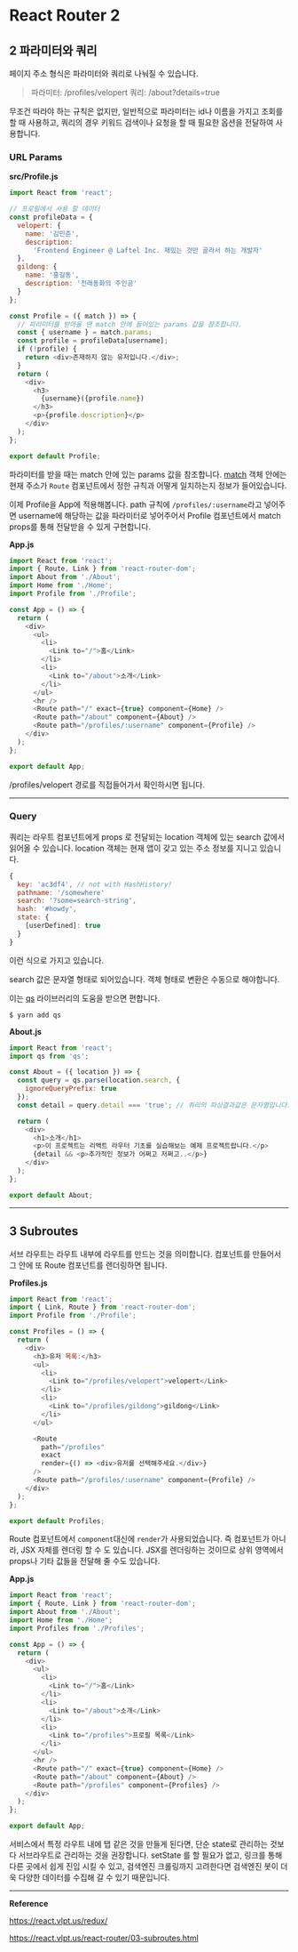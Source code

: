 # React Router 2



## 2 파라미터와 쿼리

페이지 주소 형식은 파라미터와 쿼리로 나눠질 수 있습니다.

>파라미터: /profiles/velopert
>쿼리: /about?details=true



무조건 따라야 하는 규칙은 없지만, 일반적으로 파라미터는 id나 이름을 가지고 조회를 할 때 사용하고, 쿼리의 경우 키워드 검색이나 요청을 할 때 필요한 옵션을 전달하여 사용합니다.



### URL Params

**src/Profile.js**

```javascript
import React from 'react';

// 프로필에서 사용 할 데이터
const profileData = {
  velopert: {
    name: '김민준',
    description:
      'Frontend Engineer @ Laftel Inc. 재밌는 것만 골라서 하는 개발자'
  },
  gildong: {
    name: '홍길동',
    description: '전래동화의 주인공'
  }
};

const Profile = ({ match }) => {
  // 파라미터를 받아올 땐 match 안에 들어있는 params 값을 참조합니다.
  const { username } = match.params;
  const profile = profileData[username];
  if (!profile) {
    return <div>존재하지 않는 유저입니다.</div>;
  }
  return (
    <div>
      <h3>
        {username}({profile.name})
      </h3>
      <p>{profile.description}</p>
    </div>
  );
};

export default Profile;
```

파라미터를 받을 때는 match 안에 있는 params 값을 참조합니다.  [match](https://reacttraining.com/react-router/web/api/match) 객체 안에는 현재 주소가 `Route` 컴포넌트에서 정한 규칙과 어떻게 일치하는지 정보가 들어있습니다.

이제 Profile을 App에 적용해봅니다. path 규칙에 `/profiles/:username`라고 넣어주면 username에 해당하는 값을 파라미터로 넣어주어서 Profile 컴포넌트에서 match props를 통해 전달받을 수 있게 구현합니다.

**App.js**

```javascript
import React from 'react';
import { Route, Link } from 'react-router-dom';
import About from './About';
import Home from './Home';
import Profile from './Profile';

const App = () => {
  return (
    <div>
      <ul>
        <li>
          <Link to="/">홈</Link>
        </li>
        <li>
          <Link to="/about">소개</Link>
        </li>
      </ul>
      <hr />
      <Route path="/" exact={true} component={Home} />
      <Route path="/about" component={About} />
      <Route path="/profiles/:username" component={Profile} />
    </div>
  );
};

export default App;
```



/profiles/velopert 경로를 직접들어가서 확인하시면 됩니다.



---

### Query

쿼리는 라우트 컴포넌트에게 props 로 전달되는 location 객체에 있는 search 값에서 읽어올 수 있습니다. location 객체는 현재 앱이 갖고 있는 주소 정보를 지니고 있습니다.

```javascript
{
  key: 'ac3df4', // not with HashHistory!
  pathname: '/somewhere'
  search: '?some=search-string',
  hash: '#howdy',
  state: {
    [userDefined]: true
  }
}
```

이런 식으로 가지고 있습니다.

search 값은 문자열 형태로 되어있습니다. 객체 형태로 변환은 수동으로 해야합니다.

이는 [qs](https://www.npmjs.com/package/qs) 라이브러리의 도움을 받으면 편합니다.

```
$ yarn add qs
```



**About.js**

```javascript
import React from 'react';
import qs from 'qs';

const About = ({ location }) => {
  const query = qs.parse(location.search, {
    ignoreQueryPrefix: true
  });
  const detail = query.detail === 'true'; // 쿼리의 파싱결과값은 문자열입니다.

  return (
    <div>
      <h1>소개</h1>
      <p>이 프로젝트는 리액트 라우터 기초를 실습해보는 예제 프로젝트랍니다.</p>
      {detail && <p>추가적인 정보가 어쩌고 저쩌고..</p>}
    </div>
  );
};

export default About;
```





---

## 3  Subroutes

서브 라우트는 라우트 내부에 라우트를 만드는 것을 의미합니다. 컴포넌트를 만들어서 그 안에 또 Route 컴포넌트를 렌더링하면 됩니다.



**Profiles.js**

```javascript
import React from 'react';
import { Link, Route } from 'react-router-dom';
import Profile from './Profile';

const Profiles = () => {
  return (
    <div>
      <h3>유저 목록:</h3>
      <ul>
        <li>
          <Link to="/profiles/velopert">velopert</Link>
        </li>
        <li>
          <Link to="/profiles/gildong">gildong</Link>
        </li>
      </ul>

      <Route
        path="/profiles"
        exact
        render={() => <div>유저를 선택해주세요.</div>}
      />
      <Route path="/profiles/:username" component={Profile} />
    </div>
  );
};

export default Profiles;
```

Route 컴포넌트에서 `component`대신에 `render`가 사용되었습니다. 즉 컴포넌트가 아니라, JSX 자체를 렌더링 할 수 도 있습니다. JSX를 렌더링하는 것이므로 상위 영역에서 props나 기타 값들을 전달해 줄 수도 있습니다.



**App.js**

```javascript
import React from 'react';
import { Route, Link } from 'react-router-dom';
import About from './About';
import Home from './Home';
import Profiles from './Profiles';

const App = () => {
  return (
    <div>
      <ul>
        <li>
          <Link to="/">홈</Link>
        </li>
        <li>
          <Link to="/about">소개</Link>
        </li>
        <li>
          <Link to="/profiles">프로필 목록</Link>
        </li>
      </ul>
      <hr />
      <Route path="/" exact={true} component={Home} />
      <Route path="/about" component={About} />
      <Route path="/profiles" component={Profiles} />
    </div>
  );
};

export default App;
```



서비스에서 특정 라우트 내에 탭 같은 것을 만들게 된다면, 단순 state로 관리하는 것보다 서브라우트로 관리하는 것을 권장합니다. setState 를 할 필요가 없고, 링크를 통해 다른 곳에서 쉽게 진입 시킬 수 있고, 검색엔진 크롤링까지 고려한다면 검색엔진 봇이 더욱 다양한 데이터를 수집해 갈 수 있기 때문입니다.









---

**Reference**

https://react.vlpt.us/redux/

https://react.vlpt.us/react-router/03-subroutes.html